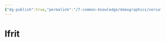 ```yaml
---
{"dg-publish":true,"permalink":"/7-common-knowledge/demographics/versatile-heritages/mixed-lineage/malakim/ifrit/","noteIcon":""}
---
```


# Ifrit
